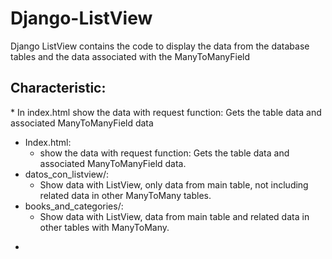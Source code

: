 # Django-ListView
Django ListView contains the code to display the data from the database tables and the data associated with the ManyToManyField


<h2>Characteristic:</h2>
* In index.html show the data with request function:
    Gets the table data and associated ManyToManyField data
    
<ul>
    <li>Index.html:
        <ul>
            <li>show the data with request function:
                Gets the table data and associated ManyToManyField data.</li>
        </ul>
    </li>
    <li>datos_con_listview/:
        <ul>
            <li>Show data with ListView, only data from main table, not including related data in other ManyToMany tables.</li>
        </ul>
    </li>
    <li>books_and_categories/:
        <ul>
            <li>Show data with ListView, data from main table and related data in other tables with ManyToMany.</li>
        </ul>
    </li>
</ul>





<ul>
    <li></li>
</ul>
